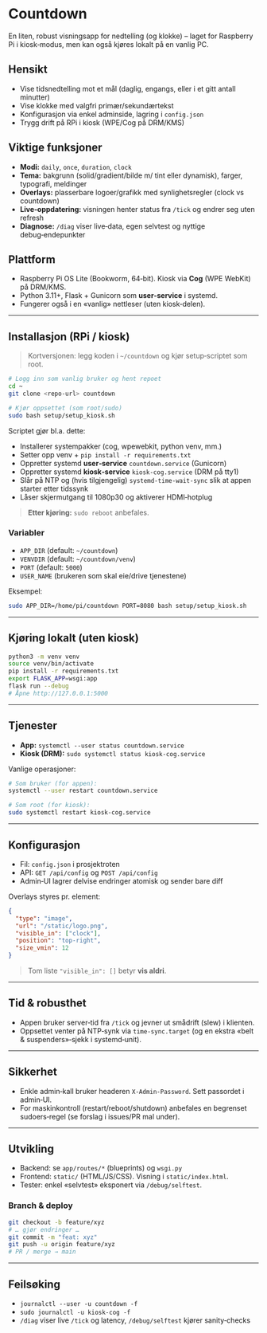 # Countdown

En liten, robust visningsapp for nedtelling (og klokke) – laget for Raspberry Pi i kiosk‑modus, men kan også kjøres lokalt på en vanlig PC.

## Hensikt

- Vise tidsnedtelling mot et mål (daglig, engangs, eller i et gitt antall minutter)
- Vise klokke med valgfri primær/sekundærtekst
- Konfigurasjon via enkel adminside, lagring i `config.json`
- Trygg drift på RPi i kiosk (WPE/Cog på DRM/KMS)

## Viktige funksjoner

- **Modi:** `daily`, `once`, `duration`, `clock`
- **Tema:** bakgrunn (solid/gradient/bilde m/ tint eller dynamisk), farger, typografi, meldinger
- **Overlays:** plasserbare logoer/grafikk med synlighetsregler (clock vs countdown)
- **Live‑oppdatering:** visningen henter status fra `/tick` og endrer seg uten refresh
- **Diagnose:** `/diag` viser live‑data, egen selvtest og nyttige debug‑endepunkter

## Plattform

- Raspberry Pi OS Lite (Bookworm, 64‑bit). Kiosk via **Cog** (WPE WebKit) på DRM/KMS.
- Python 3.11+, Flask + Gunicorn som **user‑service** i systemd.
- Fungerer også i en «vanlig» nettleser (uten kiosk‑delen).

---

## Installasjon (RPi / kiosk)

> Kortversjonen: legg koden i `~/countdown` og kjør setup‑scriptet som root.

```bash
# Logg inn som vanlig bruker og hent repoet
cd ~
git clone <repo-url> countdown

# Kjør oppsettet (som root/sudo)
sudo bash setup/setup_kiosk.sh
```

Scriptet gjør bl.a. dette:

- Installerer systempakker (cog, wpewebkit, python venv, mm.)
- Setter opp venv + `pip install -r requirements.txt`
- Oppretter systemd **user‑service** `countdown.service` (Gunicorn)
- Oppretter systemd **kiosk‑service** `kiosk-cog.service` (DRM på tty1)
- Slår på NTP og (hvis tilgjengelig) `systemd-time-wait-sync` slik at appen starter etter tidssynk
- Låser skjermutgang til 1080p30 og aktiverer HDMI‑hotplug

> **Etter kjøring:** `sudo reboot` anbefales.

### Variabler

- `APP_DIR` (default: `~/countdown`)
- `VENVDIR` (default: `~/countdown/venv`)
- `PORT` (default: `5000`)
- `USER_NAME` (brukeren som skal eie/drive tjenestene)

Eksempel:

```bash
sudo APP_DIR=/home/pi/countdown PORT=8080 bash setup/setup_kiosk.sh
```

---

## Kjøring lokalt (uten kiosk)

```bash
python3 -m venv venv
source venv/bin/activate
pip install -r requirements.txt
export FLASK_APP=wsgi:app
flask run --debug
# Åpne http://127.0.0.1:5000
```

---

## Tjenester

- **App:** `systemctl --user status countdown.service`
- **Kiosk (DRM):** `sudo systemctl status kiosk-cog.service`

Vanlige operasjoner:

```bash
# Som bruker (for appen):
systemctl --user restart countdown.service

# Som root (for kiosk):
sudo systemctl restart kiosk-cog.service
```

---

## Konfigurasjon

- Fil: `config.json` i prosjektroten
- API: `GET /api/config` og `POST /api/config`
- Admin‑UI lagrer delvise endringer atomisk og sender bare diff

Overlays styres pr. element:

```json
{
  "type": "image",
  "url": "/static/logo.png",
  "visible_in": ["clock"],
  "position": "top-right",
  "size_vmin": 12
}
```

> Tom liste `"visible_in": []` betyr **vis aldri**.

---

## Tid & robusthet

- Appen bruker server‑tid fra `/tick` og jevner ut smådrift (slew) i klienten.
- Oppsettet venter på NTP‑synk via `time-sync.target` (og en ekstra «belt & suspenders»‑sjekk i systemd‑unit).

---

## Sikkerhet

- Enkle admin‑kall bruker headeren `X-Admin-Password`. Sett passordet i admin‑UI.
- For maskinkontroll (restart/reboot/shutdown) anbefales en begrenset sudoers‑regel (se forslag i issues/PR mal under).

---

## Utvikling

- Backend: se `app/routes/*` (blueprints) og `wsgi.py`
- Frontend: `static/` (HTML/JS/CSS). Visning i `static/index.html`.
- Tester: enkel «selvtest» eksponert via `/debug/selftest`.

### Branch & deploy

```bash
git checkout -b feature/xyz
# … gjør endringer …
git commit -m "feat: xyz"
git push -u origin feature/xyz
# PR / merge → main
```

---

## Feilsøking

- `journalctl --user -u countdown -f`
- `sudo journalctl -u kiosk-cog -f`
- `/diag` viser live `/tick` og latency, `/debug/selftest` kjører sanity‑checks


